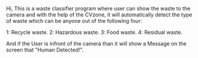 Hi, This is a waste classifier program where user can show the waste to the camera and with the help of the CVzone, it will automatically detect the type of waste which can be anyone out of the following four: 

1: Recycle waste.
2: Hazardous waste.
3: Food waste. 
4: Residual waste.

And if the User is infront of the camera than it will show a Message on the screen that "Human Detected!".
